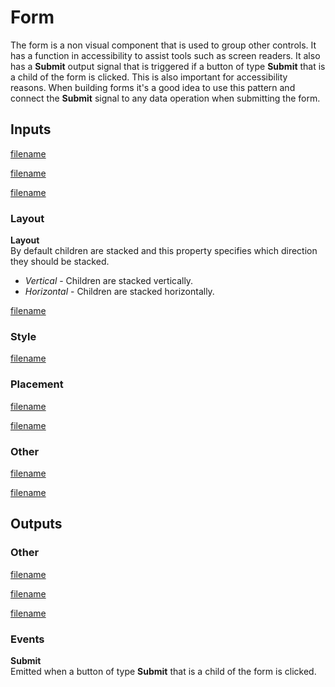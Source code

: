 # Form

The form is a non visual component that is used to group other controls. It has a function in accessibility to assist tools such as screen readers. It also has a **Submit** output signal that is triggered if a button of type **Submit** that is a child of the form is clicked. This is also important for accessibility reasons. When building forms it's a good idea to use this pattern and connect the **Submit** signal to any data operation when submitting the form.

## Inputs

[filename](./margin-and-padding.md ':include')

[filename](./alignment.md ':include')

[filename](./size-mode-and-dimensions.md ':include')

### Layout

**Layout**  
By default children are stacked and this property specifies which direction they should be stacked.

- _Vertical_ - Children are stacked vertically.
- _Horizontal_ - Children are stacked horizontally.

[filename](./position.md ':include')

### Style

[filename](./visibility-styles.md ':include')

### Placement  

[filename](./placement-styles.md ':include')

[filename](./dimension-constraints.md ':include')

### Other

[filename](./pointer-events-and-mounted.md ':include')

[filename](../advanced-style.md ':include')

## Outputs

### Other  
[filename](./child-index-and-this-outputs.md ':include')

[filename](./bounding-box-outputs.md ':include')

[filename](./mounted-outputs.md ':include')

### Events

**Submit**  
Emitted when a button of type **Submit** that is a child of the form is clicked.




